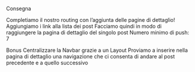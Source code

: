 Consegna

Completiamo il nostro routing con l’aggiunta delle pagine di dettaglio!
Aggiungiamo i link alla lista dei post
Facciamo quindi in modo di raggiungere la pagina di dettaglio del singolo post
Numero minimo di push: 7

Bonus
Centralizzare la Navbar grazie a un Layout
Proviamo a inserire nella pagina di dettaglio una navigazione che ci consenta di andare al post precedente e a quello successivo